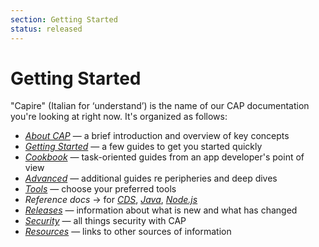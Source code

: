 ```yaml
---
section: Getting Started
status: released
---
```


# Getting Started



"Capire" (Italian for ‘understand’) is the name of our CAP documentation you're looking at right now. It's organized as follows:

- [*About CAP*](../about/) — a brief introduction and overview of key concepts
- [*Getting Started*](#) — a few guides to get you started quickly
- [*Cookbook*](../guides/) — task-oriented guides from an app developer's point of view
- [*Advanced*](../advanced/) — additional guides re peripheries and deep dives
- [*Tools*](../tools/) — choose your preferred tools
- *Reference docs* → for [*CDS*](../cds/), [*Java*](../java/), [*Node.js*](../node.js/)
- [*Releases*](../releases/) — information about what is new and what has changed
- [*Security*](../security/) — all things security with CAP
- [*Resources*](../resources/) — links to other sources of information

